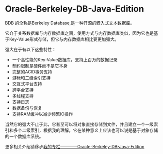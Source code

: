 # Oracle-Berkeley-DB-Java-Edition
BDB 的全称是Berkeley Database,是一种开源的嵌入式文本数据库。

它介于关系数据库与内存数据库之间，使用方式与内存数据库类似，因为它也是基于Key-Value形式存储，但它与内存数据库相比要更加强大。

强大在于有以下这些特性：

- 一个高性能的Key-Value数据库，支持上百万的数据记录
- 制约限制是硬件而不是它本身
- 完整的ACID事务支持
- 游标和二级索引支持
- 交互式平台支持
- 跨平台支持
- 多线程支持
- 支持日志
- 数据备份与恢复
- 支持RAM缓冲以减少频繁IO操作

当然它的强大不止于此，它甚至可以将对象直接存储到文件，并且建立一个一级索引和多个二级索引，根据我的理解，它在某种意义上应该也可以说是基于对象存储的一个数据库系统。

更多相关介绍请移步[我的专栏————Oracle-Berkeley-DB-Java-Edition](https://blog.csdn.net/column/details/24213.html)
